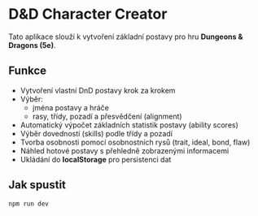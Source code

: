 # D&D Character Creator

Tato aplikace slouží k vytvoření základní postavy pro hru **Dungeons & Dragons (5e)**.

## Funkce

- Vytvoření vlastní DnD postavy krok za krokem
- Výběr:
  - jména postavy a hráče
  - rasy, třídy, pozadí a přesvědčení (alignment)
- Automatický výpočet základních statistik postavy (ability scores)
- Výběr dovedností (skills) podle třídy a pozadí
- Tvorba osobnosti pomocí osobnostních rysů (trait, ideal, bond, flaw)
- Náhled hotové postavy s přehledně zobrazenými informacemi
- Ukládání do **localStorage** pro persistenci dat

## Jak spustit

`npm run dev`

